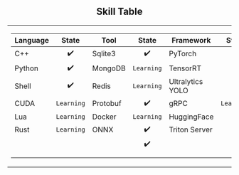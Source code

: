 ## <div align="center">Skill Table </div> 
<div align="center">
<table>
  <tr>
    <td>
      <div>
        
| Language  | State       | Tool       | State       | Framework           | State       |
|-----------|:-----------:|------------|:-----------:|---------------------|:-----------:|
| C++       | ✔️            | Sqlite3      |✔️          | PyTorch             | ✔️          |
| Python    | ✔️            | MongoDB    | ```Learning```| TensorRT            | ✔️ |
| Shell     | ✔️            |Redis    | ```Learning```    | Ultralytics YOLO    | ✔️ |
| CUDA      | ```Learning```   |Protobuf     | ✔️          |gRPC                 |```Learning```           |
| Lua       | ```Learning```   | Docker    | ```Learning```|  HuggingFace               |         |
| Rust      | ```Learning```   | ONNX      | ✔️            | Triton Server                 |           |
|           |             |         |  ✔️                 |       |       |
|           |             |                |               |          |           |
|           |             |                |               |                 ||

 </div> 
    </td>
    <td>
    <img src="https://github-readme-stats.vercel.app/api/top-langs/?username=akira4O4&layout=donut-vertical&theme=vue-dark" align="center" />
   </td>
  </tr>
</table>
 </div> 


